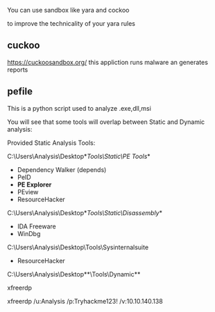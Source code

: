 You can use sandbox like yara and cockoo 

to improve the technicality of your yara rules 

## cuckoo
https://cuckoosandbox.org/
this appliction runs malware an generates reports

## pefile
This is a python script used to analyze .exe,dll,msi

You will see that some tools will overlap between Static and Dynamic analysis:  

Provided Static Analysis Tools:

C:\Users\Analysis\Desktop\**Tools\Static\PE Tools**

-   Dependency Walker (depends)
-   PeID
-   **PE Explorer**
-   PEview
-   ResourceHacker

C:\Users\Analysis\Desktop\**Tools\Static\Disassembly**

-   IDA Freeware
-   WinDbg

C:\Users\Analysis\Desktop\Tools\Sysinternalsuite

-   ResourceHacker

C:\Users\Analysis\Desktop**\Tools\Dynamic**

xfreerdp

xfreerdp /u:Analysis /p:Tryhackme123! /v:10.10.140.138 